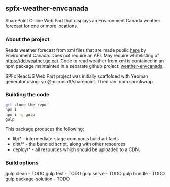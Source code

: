 ## spfx-weather-envcanada

SharePoint Online Web Part that displays an Environment Canada weather forecast for one or more locations.

### About the project

Reads weather forecast from xml files that are made public [here](https://dd.weather.gc.ca/citypage_weather/xml/) by Environment Canada. Does not require an API. May require whitelisting of https://dd.weather.gc.ca/. Code to read weather from xml is contained in an npm package maintainted in a separate github project: [weather-envcanada](https://github.com/BumbleB2na/weather-envcanada).

SPFx ReactJS Web Part project was initially scaffolded with Yeoman generator using: yo @microsoft/sharepoint. Then ran: npm shrinkwrap.

### Building the code

```bash
git clone the repo
npm i
npm i -g gulp
gulp
```

This package produces the following:

* lib/* - intermediate-stage commonjs build artifacts
* dist/* - the bundled script, along with other resources
* deploy/* - all resources which should be uploaded to a CDN.

### Build options

gulp clean - TODO
gulp test - TODO
gulp serve - TODO
gulp bundle - TODO
gulp package-solution - TODO

